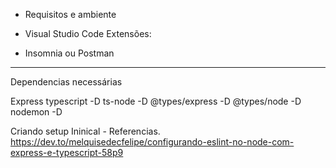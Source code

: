 - Requisitos e ambiente 

- Visual Studio Code
  Extensões:
- Insomnia ou Postman


---
Dependencias necessárias

Express
typescript -D
ts-node -D 
@types/express -D
@types/node -D
nodemon -D


Criando setup Ininical - Referencias.
https://dev.to/melquisedecfelipe/configurando-eslint-no-node-com-express-e-typescript-58p9

